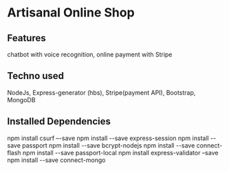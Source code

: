 # Artisanal Online Shop
## Features
chatbot with voice recognition, online payment with Stripe
## Techno used
NodeJs, Express-generator (hbs), Stripe(payment API), Bootstrap, MongoDB
## Installed Dependencies
npm install csurf –-save
npm install --save express-session
npm install --save passport
npm install --save bcrypt-nodejs
npm install --save connect-flash
npm install --save passport-local
npm install express-validator –save
npm install --save connect-mongo
